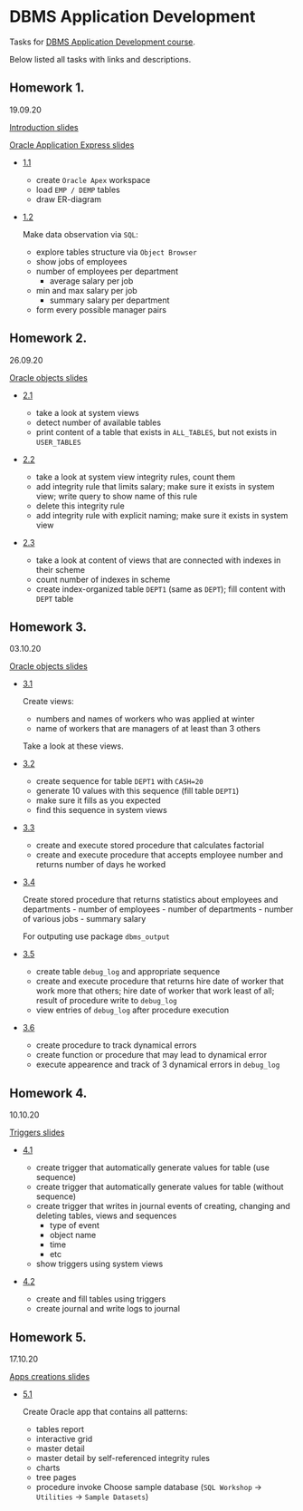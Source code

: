 # DBMS Application Development

Tasks for [DBMS Application Development course](slides/).

Below listed all tasks with links and descriptions.

## Homework 1. 
19.09.20

[Introduction slides](slides/01_Introduction.pdf)

[Oracle Application Express slides](slides/02_OracleApplicationExpress.pdf)

- [1.1](TablesObservation/ERD/ERD.pdf)

    - create `Oracle Apex` workspace
    - load `EMP / DEMP` tables
    - draw ER-diagram

- [1.2](TablesObservation/tables_observation.sql)

    Make data observation via `SQL`:
    - explore tables structure via `Object Browser`
    - show jobs of employees
    - number of employees per department
        - average salary per job
    - min and max salary per job
        - summary salary per department
    - form every possible manager pairs

## Homework 2. 
26.09.20

[Oracle objects slides](slides/03_OracleObjects_1.pdf)

- [2.1](ObjectViews/object_views_1.sql)

    - take a look at system views
    - detect number of available tables
    - print content of a table that exists in `ALL_TABLES`, but not exists in `USER_TABLES`

- [2.2](ObjectViews/object_views_1.sql)

    - take a look at system view integrity rules, count them
    - add integrity rule that limits salary; make sure it exists in system view; write query to show name of this rule
    - delete this integrity rule
    - add integrity rule with explicit naming; make sure it exists in system view

- [2.3](ObjectViews/object_views_1.sql)

    - take a look at content of views that are connected with indexes in their scheme
    - count number of indexes in scheme
    - create index-organized table `DEPT1` (same as `DEPT`); fill content with `DEPT` table

## Homework 3. 
03.10.20

[Oracle objects slides](slides/04_OracleObjects_2.pdf)

- [3.1](ObjectViews/object_views_2.sql)

    Create views:
    - numbers and names of workers who was applied at winter
    - name of workers that are managers of at least than 3 others

    Take a look at these views.

- [3.2](ObjectViews/object_views_2.sql)

    - create sequence for table `DEPT1` with `CASH=20`
    - generate 10 values with this sequence (fill table `DEPT1`)
    - make sure it fills as you expected
    - find this sequence in system views

 - [3.3](ObjectViews/object_views_2.sql)

    - create and execute stored procedure that calculates factorial 
    - create and execute procedure that accepts employee number and returns number of days he worked

 - [3.4](ObjectViews/object_views_2.sql)
    
    Create stored procedure that returns statistics about employees and departments
        - number of employees 
        - number of departments
        - number of various jobs
        - summary salary

    For outputing use package `dbms_output`

 - [3.5](ObjectViews/object_views_2.sql)

    - create table `debug_log` and appropriate sequence
    - create and execute procedure that returns hire date of worker that work more that others; hire date of worker that work least of all; result of procedure write to `debug_log` 
    - view entries of `debug_log` after procedure execution

 - [3.6](ObjectViews/object_views_2.sql)

    - create procedure to track dynamical errors
    - create function or procedure that may lead to dynamical error
    - execute appearence and track of 3 dynamical errors in `debug_log`

## Homework 4. 
10.10.20

[Triggers slides](slides/05_Triggers.pdf)

- [4.1](Triggers/triggers.sql)

    - create trigger that automatically generate values for table (use sequence)
    - create trigger that automatically generate values for table (without sequence)
    - create trigger that writes in journal events of creating, changing and deleting tables, views and sequences
        - type of event
        - object name
        - time
        - etc
    - show triggers using system views

- [4.2](Triggers/triggers.sql)

    - create and fill tables using triggers
    - create journal and write logs to journal

## Homework 5. 
17.10.20

[Apps creations slides](slides/06_AppsCreation.pdf)

- [5.1]()

    Create Oracle app that contains all patterns:
    - tables report
    - interactive grid
    - master detail
    - master detail by self-referenced integrity rules
    - charts
    - tree pages
    - procedure invoke
    Choose sample database (`SQL Workshop` -> `Utilities` -> `Sample Datasets`)
